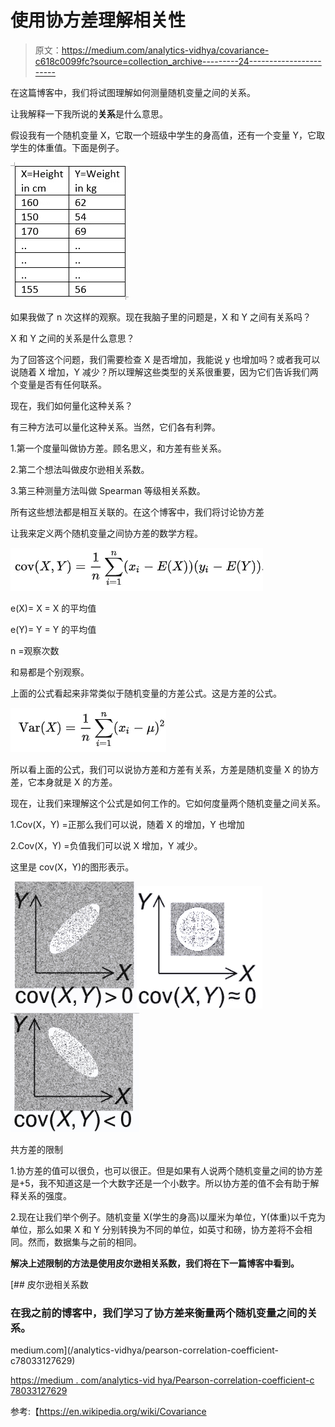 # 使用协方差理解相关性

> 原文：<https://medium.com/analytics-vidhya/covariance-c618c0099fc?source=collection_archive---------24----------------------->

在这篇博客中，我们将试图理解如何测量随机变量之间的关系。

让我解释一下我所说的**关系**是什么意思。

假设我有一个随机变量 X，它取一个班级中学生的身高值，还有一个变量 Y，它取学生的体重值。下面是例子。

![](img/d55d50102da9e4ed3bf9bedebeec7cad.png)

如果我做了 n 次这样的观察。现在我脑子里的问题是，X 和 Y 之间有关系吗？

X 和 Y 之间的关系是什么意思？

为了回答这个问题，我们需要检查 X 是否增加，我能说 y 也增加吗？或者我可以说随着 X 增加，Y 减少？所以理解这些类型的关系很重要，因为它们告诉我们两个变量是否有任何联系。

现在，我们如何量化这种关系？

有三种方法可以量化这种关系。当然，它们各有利弊。

1.第一个度量叫做协方差。顾名思义，和方差有些关系。

2.第二个想法叫做皮尔逊相关系数。

3.第三种测量方法叫做 Spearman 等级相关系数。

所有这些想法都是相互关联的。在这个博客中，我们将讨论协方差

让我来定义两个随机变量之间协方差的数学方程。

![](img/5ed3d7be66280c8b9e02dccd4217f4d7.png)

e(X)= X = X 的平均值

e(Y)= Y = Y 的平均值

n =观察次数

和易都是个别观察。

上面的公式看起来非常类似于随机变量的方差公式。这是方差的公式。

![](img/791b819d2f4eca26c0c2e95bcaaab9eb.png)

所以看上面的公式，我们可以说协方差和方差有关系，方差是随机变量 X 的协方差，它本身就是 X 的方差。

现在，让我们来理解这个公式是如何工作的。它如何度量两个随机变量之间关系。

1.Cov(X，Y) =正那么我们可以说，随着 X 的增加，Y 也增加

2.Cov(X，Y) =负值我们可以说 X 增加，Y 减少。

这里是 cov(X，Y)的图形表示。

![](img/e12c6b0c2eea2c18b502b06ab9d2eda2.png)![](img/7a4ddbb5c28163702b62fe6db42cfabc.png)![](img/ecefd2e153d70a0eae7b72106c0a23d5.png)

共方差的限制

1.协方差的值可以很负，也可以很正。但是如果有人说两个随机变量之间的协方差是+5，我不知道这是一个大数字还是一个小数字。所以协方差的值不会有助于解释关系的强度。

2.现在让我们举个例子。随机变量 X(学生的身高)以厘米为单位，Y(体重)以千克为单位，那么如果 X 和 Y 分别转换为不同的单位，如英寸和磅，协方差将不会相同。然而，数据集与之前的相同。

**解决上述限制的方法是使用皮尔逊相关系数，我们将在下一篇博客中看到。**

[](/analytics-vidhya/pearson-correlation-coefficient-c78033127629) [## 皮尔逊相关系数

### 在我之前的博客中，我们学习了协方差来衡量两个随机变量之间的关系。

medium.com](/analytics-vidhya/pearson-correlation-coefficient-c78033127629) 

[https://medium . com/analytics-vid hya/Pearson-correlation-coefficient-c 78033127629](/analytics-vidhya/pearson-correlation-coefficient-c78033127629)

参考:【https://en.wikipedia.org/wiki/Covariance 